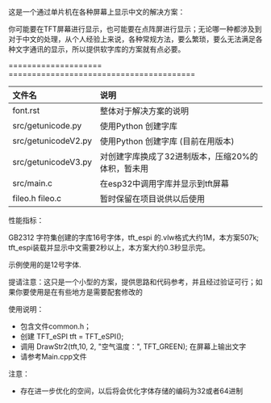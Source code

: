 这是一个通过单片机在各种屏幕上显示中文的解决方案：

你可能要在TFT屏幕进行显示，也可能要在点阵屏进行显示；无论哪一种都涉及到对于中文的处理，从个人经验上来说，各种常规方法，要么繁琐，要么无法满足各种文字通讯的显示，所以提供软字库的方案就有点必要。



==================== ======================================== 


| 文件名                  | 说明  |    
|:------------------|:-----------------------------------------------------------------------|
| font.rst                | 整体对于解决方案的说明  |
| src/getunicode.py       | 使用Python 创建字库  |
| src/getunicodeV2.py       | 使用Python 创建字库 (目前在用版本) |
| src/getunicodeV3.py       | 对创建字库换成了32进制版本，压缩20%的体积，暂未用|
| src/main.c              | 在esp32中调用字库并显示到tft屏幕  |
| fileo.h fileo.c         | 暂时保留在项目说供以后使用  |
 


性能指标：

GB2312 字符集创建的字库16号字体，tft_espi 的.vlw格式大约1M，本方案507k; tft_espi装载并显示中文需要2秒以上，本方案大约0.3秒显示完。

示例使用的是12号字体.


提请注意：这只是一个小型的方案，提供思路和代码参考，并且经过验证可行；如果你要使用是在有些地方是需要配套修改的

使用说明：

 - 包含文件common.h；
 - 创建 TFT_eSPI tft = TFT_eSPI();
 - 调用 DrawStr2(tft,10, 2, "空气温度：", TFT_GREEN); 在屏幕上输出文字
 - 请参考Main.cpp文件


注意：

 - 存在进一步优化的空间，以后将会优化字体存储的编码为32或者64进制

